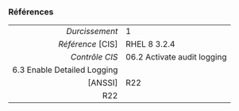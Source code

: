 ### Références

|                 |    |
|----------------:|:---|
|   *Durcissement*| 1 |
|*Référence* [CIS]| RHEL 8 3.2.4 |
|   *Contrôle CIS*| 06.2 Activate audit logging
6.3 Enable Detailed Logging |
|          [ANSSI]| R22
R22 |
